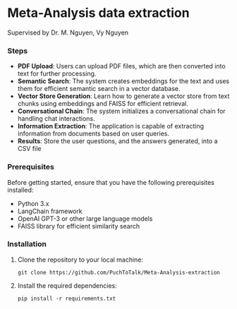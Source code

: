 # Meta-Analysis data extraction

Supervised by Dr. M. Nguyen, Vy Nguyen

### Steps
- **PDF Upload**: Users can upload PDF files, which are then converted into text for further processing.
- **Semantic Search**: The system creates embeddings for the text and uses them for efficient semantic search in a vector database.
- **Vector Store Generation**: Learn how to generate a vector store from text chunks using embeddings and FAISS for efficient retrieval.
- **Conversational Chain**: The system initializes a conversational chain for handling chat interactions.
- **Information Extraction**: The application is capable of extracting information from documents based on user queries.
- **Results**: Store the user questions, and the answers generated, into a CSV file


### Prerequisites
Before getting started, ensure that you have the following prerequisites installed:
- Python 3.x
- LangChain framework
- OpenAI GPT-3 or other large language models
- FAISS library for efficient similarity search

### Installation
1. Clone the repository to your local machine:
   ```
   git clone https://github.com/PuchToTalk/Meta-Analysis-extraction
   ```

2. Install the required dependencies:
   ```
   pip install -r requirements.txt
   ```
